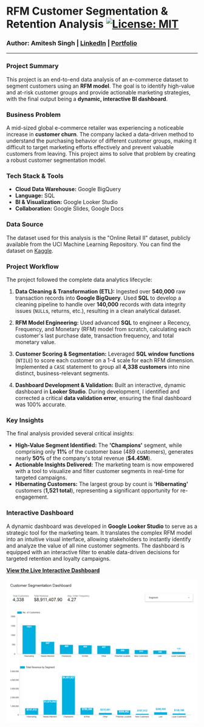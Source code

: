 # RFM Customer Segmentation & Retention Analysis [![License: MIT](https://img.shields.io/badge/License-MIT-yellow.svg)](https://opensource.org/licenses/MIT)
### Author: Amitesh Singh | [LinkedIn](https://www.linkedin.com/in/amiteshsingh2001/) | [Portfolio](https://sites.google.com/view/amitesh-singh-analytics)
---

### Project Summary
This project is an end-to-end data analysis of an e-commerce dataset to segment customers using an **RFM model**. The goal is to identify high-value and at-risk customer groups and provide actionable marketing strategies, with the final output being a **dynamic, interactive BI dashboard**.

### Business Problem
A mid-sized global e-commerce retailer was experiencing a noticeable increase in **customer churn**. The company lacked a data-driven method to understand the purchasing behavior of different customer groups, making it difficult to target marketing efforts effectively and prevent valuable customers from leaving. This project aims to solve that problem by creating a robust customer segmentation model.

### Tech Stack & Tools
* **Cloud Data Warehouse:** Google BigQuery
* **Language:** SQL
* **BI & Visualization:** Google Looker Studio
* **Collaboration:** Google Slides, Google Docs

### Data Source
The dataset used for this analysis is the "Online Retail II" dataset, publicly available from the UCI Machine Learning Repository. You can find the dataset on [Kaggle](https://www.kaggle.com/datasets/carrie1/ecommerce-data).

### Project Workflow
The project followed the complete data analytics lifecycle:

1.  **Data Cleaning & Transformation (ETL):** Ingested over **540,000** raw transaction records into **Google BigQuery**. Used **SQL** to develop a cleaning pipeline to handle over **140,000** records with data integrity issues (`NULL`s, returns, etc.), resulting in a clean analytical dataset.

2.  **RFM Model Engineering:** Used advanced **SQL** to engineer a Recency, Frequency, and Monetary (RFM) model from scratch, calculating each customer's last purchase date, transaction frequency, and total monetary value.

3.  **Customer Scoring & Segmentation:** Leveraged **SQL window functions** (`NTILE`) to score each customer on a 1-4 scale for each RFM dimension. Implemented a `CASE` statement to group all **4,338 customers** into nine distinct, business-relevant segments.

4.  **Dashboard Development & Validation:** Built an interactive, dynamic dashboard in **Looker Studio**. During development, I identified and corrected a critical **data validation error**, ensuring the final dashboard was 100% accurate.

### Key Insights 
The final analysis provided several critical insights:

* **High-Value Segment Identified:** The **'Champions'** segment, while comprising only **11%** of the customer base (489 customers), generates nearly **50%** of the company's total revenue (**$4.45M**).
* **Actionable Insights Delivered:** The marketing team is now empowered with a tool to visualize and filter customer segments in real-time for targeted campaigns.
* **Hibernating Customers:** The largest group by count is **'Hibernating'** customers (**1,521 total**), representing a significant opportunity for re-engagement.

### Interactive Dashboard

A dynamic dashboard was developed in **Google Looker Studio** to serve as a strategic tool for the marketing team. It translates the complex RFM model into an intuitive visual interface, allowing stakeholders to instantly identify and analyze the value of all nine customer segments. The dashboard is equipped with an interactive filter to enable data-driven decisions for targeted retention and loyalty campaigns.

**[View the Live Interactive Dashboard](https://lookerstudio.google.com/reporting/aef3a781-055b-4704-825f-5e71351c6bfa)**

![Dashboard Screenshot](https://github.com/itsmeamitesh01/RFM-Customer-Segmentation-Analysis/blob/main/assets/dashboard.png)

